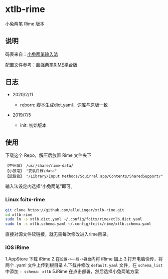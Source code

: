 # xtlb-rime

小兔两笔 Rime 版本

## 说明

码表来自：[小兔两笔输入法](http://xtlb.ys168.com/)

配置文件参考：[超强两笔RIME平台版](http://fds8866.ys168.com/)

## 日志
- 2020/2/11
	* reborn: 脚本生成dict.yaml，词库与原版一致

- 2019/7/5
	* init: 初始版本

## 使用

 下载这个 Repo，解压后放置 Rime 文件夹下
 >
    【中州韻】 /usr/share/rime-data/
    【小狼毫】 "安裝目錄\data"
    【鼠鬚管】 "/Library/Input Methods/Squirrel.app/Contents/SharedSupport/"
    
 输入法设定内选择“小兔两笔”即可。

### Linux fcitx-rime
```bash
git clone https://github.com/alluLinger/xtlb-rime.git
cd xtlb-rime
sudo ln -s xtlb.dict.yaml ~/.config/fcitx/rime/xtlb.dict.yaml
sudo ln -s xtlb.schema.yaml ~/.config/fcitx/rime/xtlb.schema.yaml
```
直接对源文件软链接，就无需每次修改进入rime目录。

### iOS iRime
1.AppStore 下载 iRime
2.在`设置->一般->键盘`内将 iRime 加上
3.打开电脑快传，将两个 .yaml 文件上传到根目录
4.下载并修改 `default.yaml` 文件，在 `schema_list`中添加 `- schema: xtlb`
5.iRime 在点击部署，然后选择小兔两笔方案

